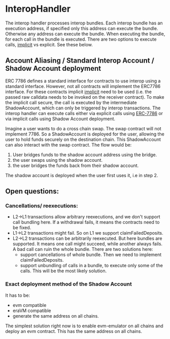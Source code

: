 # InteropHandler

The interop handler processes interop bundles. Each interop bundle has an execution address, if specified only this address can execute the bundle. Otherwise any address can execute the bundle. When executing the bundle, for each call in the bundle is executed. There are two options to execute calls, [implicit](https://github.com/ethereum/L2-interop/pull/26/files) vs explicit. See these below. 

## Account Aliasing / Standard Interop Account / Shadow Account deployment

ERC 7786 defines a standard interface for contracts to use interop using a standard interface. 
However, not all contracts will implement the ERC7786 interface. For these contracts implicit [implicit](https://github.com/ethereum/L2-interop/pull/26/files) need to be used (i.e. the passed raw calldata needs to be invoked on the receiver contract). To make the implicit call secure, the call is executed by the intermediate ShadowAccount, which can only be triggered by interop transactions. 
The interop handler can execute calls either via explicit calls using [ERC-7786](https://github.com/ethereum/ERCs/pull/673/files) or via implicit calls using Shadow Account deployment. 

Imagine a user wants to do a cross chain swap. The swap contract will not implement 7786. So a ShadowAccount is deployed for the user, allowing the user to hold funds securely on the destination chain. This ShadowAccount can also interact with the swap contract. The flow would be: 
1. User bridges funds to the shadow account address using the bridge.
2. the user swaps using the shadow account.
3. the user bridges the funds back from their shadow account.

The shadow account is deployed when the user first uses it, i.e in step 2. 

## Open questions:

### Cancellations/ reexecutions:

- L2->L1 transactions allow arbitrary reexecutions, and we don't support call bundling here. If a withdrawal fails, it means the contracts need to be fixed.
- L1->L2 transactions might fail. So on L1 we support claimFailedDeposits.
- L2->L2 transactions can be arbitrarily reexecuted. But here bundles are supported. It means one call might succeed, while another always fails. A bad call can ruin the whole bundle. There are two solutions here:
    - support cancellations of whole bundle. Then we need to implement claimFailedDeposits.
    - support unbundling of calls in a bundle, to execute only some of the calls. This will be the most likely solution.

### Exact deployment method of the Shadow Account

It has to be:

- evm compatible
- eraVM compatible
- generate the same address on all chains.

The simplest solution right now is to enable evm-emulator on all chains and deploy an evm contract. This has the same address on all chains.
